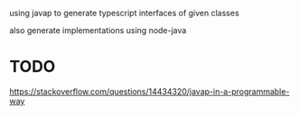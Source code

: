 using javap to generate typescript interfaces of given classes

also generate implementations using node-java

# TODO

https://stackoverflow.com/questions/14434320/javap-in-a-programmable-way